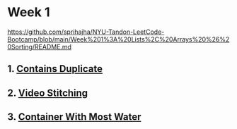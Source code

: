 # Week 1

https://github.com/sprihajha/NYU-Tandon-LeetCode-Bootcamp/blob/main/Week%201%3A%20Lists%2C%20Arrays%20%26%20Sorting/README.md

## 1. [Contains Duplicate](https://leetcode.com/problems/contains-duplicate/description/)
## 2. [Video Stitching](https://leetcode.com/problems/video-stitching/description/)
## 3. [Container With Most Water](https://leetcode.com/problems/container-with-most-water/description/)
